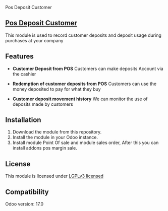 Pos Deposit Customer
## [Pos Deposit Customer](index.html)
This module is used to record customer deposits and deposit usage during purchases at your company

## Features
- **Customer Deposit from POS**
Customers can make deposits Account via the cashier

- **Redemption of customer deposits from POS**
Customers can use the money deposited to pay for what they buy

- **Customer deposit movement history**
We can monitor the use of deposits made by customers

## Installation
1. Download the module from this repository.
2. Install the module in your Odoo instance.
3. Install module Point Of sale and module sales order, After this you can install addons pos margin sale.

## License
This module is licensed under [LGPLv3 licensed](./LICENSE)

## Compatibility
Odoo version: 17.0